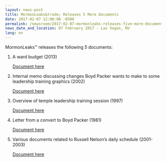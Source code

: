 ```yaml
---
layout: news-post
title: MormonLeaks&trade; Releases 5 More Documents 
date: 2017-02-07 12:00:00 -0500
permalink: /newsroom/2017-02-07-mormonleaks-releases-five-more-documents/
news_date_and_location: 07 February 2017 - Las Vegas, NV
lang: en
---
```

MormonLeaks&trade; releases the following 5 documents:

1. A ward budget (2013)

	[Document here](http://docdro.id/e2l7CSA)

2. Internal memo discussing changes Boyd Packer wants to make to some leadership training graphics (2002)

	[Document here](http://docdro.id/4TC6w93)

3. Overview of  temple leadership training session (1997)

	[Document here](http://docdro.id/1yY0Lf9)

4. Letter from a convert to Boyd Packer (1981)

	[Document here](http://docdro.id/KocMz2Q)

5. Various documents related to Russell Nelson’s daily schedule (2001-2003)

	[Document here](http://docdro.id/o1gxKp6)
